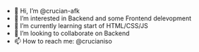 - 👋 Hi, I’m @crucian-afk
- 👀 I’m interested in Backend and some Frontend delevopment
- 🌱 I’m currently learning start of HTML/CSS/JS
- 💞️ I’m looking to collaborate on Backend
- 📫 How to reach me: @crucianiso

<!---
crucian-afk/crucian-afk is a ✨ special ✨ repository because its necessary according to instructions
--->
